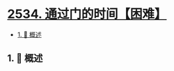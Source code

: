 # [2534. 通过门的时间【困难】](https://github.com/tnotesjs/TNotes.leetcode/tree/main/notes/2534.%20%E9%80%9A%E8%BF%87%E9%97%A8%E7%9A%84%E6%97%B6%E9%97%B4%E3%80%90%E5%9B%B0%E9%9A%BE%E3%80%91)

<!-- region:toc -->

- [1. 📝 概述](#1--概述)

<!-- endregion:toc -->

## 1. 📝 概述
